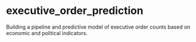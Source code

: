 # executive_order_prediction
Building a pipeline and predictive model of executive order counts based on economic and political indicators.
